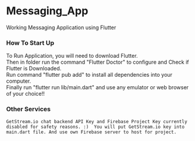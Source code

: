 # Messaging_App

Working Messaging Application using Flutter

### How To Start Up

To Run Application, you will need to download Flutter.  
Then in folder run the command "Flutter Doctor" to configure and Check if Flutter is Downloaded.  
Run command "flutter pub add" to install all dependencies into your computer.  
Finally run "flutter run lib/main.dart" and use any emulator or web browser of your choice!!

### Other Services

    GetStream.io chat backend API Key and Firebase Project Key currently disabled for safety reasons. :)  You will put GetStream.io key into main.dart file. And use own Firebase server to host for project. 